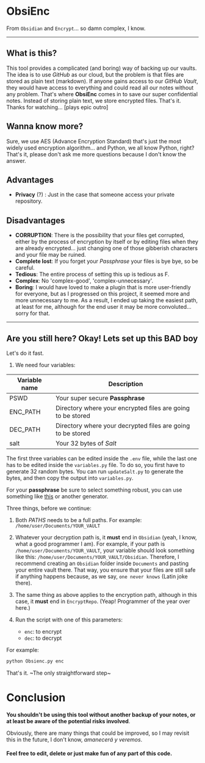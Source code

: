 
# ObsiEnc

From `Obsidian` and `Encrypt`... so damn complex, I know.

---

## What is this?

This tool provides a complicated (and boring) way of backing up our vaults. The idea is to use *GitHub* as our cloud, but the problem is that files are stored as plain text (markdown). If anyone gains access to our *GitHub Vault*, they would have access to everything and could read all our notes without any problem. That's where **ObsiEnc** comes in to save our super confidential notes. Instead of storing plain text, we store encrypted files. That's it. Thanks for watching... [plays epic outro]

## Wanna know more?

Sure, we use AES (Advance Encryption Standard) that's just the most widely used encryption algorithm... and Python, we all know Python, right? That's it, please don't ask me more questions because I don't know the answer. 

## Advantages

-  **Privacy** (?) : Just in the case that someone access your private repository.

## Disadvantages

-  **CORRUPTION**: There is the possibility that your files get corrupted, either by the process of encryption by itself or by editing files when they are already encrypted... just changing one of those gibberish characters and your file may be ruined. 
-  **Complete lost**: If you forget your *Passphrase* your files is bye bye, so be careful.
-  **Tedious**: The entire process of setting this up is tedious as F.
-  **Complex**: No 'complex-good', 'complex-unnecessary'.
-  **Boring**: I would have loved to make a plugin that is more user-friendly for everyone, but as I progressed on this project, it seemed more and more unnecessary to me. As a result, I ended up taking the easiest path, at least for me, although for the end user it may be more convoluted... sorry for that.

---

## Are you still here? Okay! Lets set up this BAD boy


Let's do it fast.

1. We need four variables:

| Variable name | Description |
| --- | --- |
|  PSWD | Your super secure **Passphrase** |
| ENC_PATH | Directory where your encrypted files are going to be stored |
| DEC_PATH | Directory where your decrypted files are going to be stored |
| salt | Your 32 bytes of *Salt* |

The first three variables can be edited inside the `.env` file, while the last one has to be edited inside the `variables.py` file. To do so, you first have to generate 32 random bytes. You can run `updateSalt.py` to generate the bytes, and then copy the output into `variables.py`.

For your **passphrase** be sure to select something robust, you can use something like [this](https://it-tools.tech/bip39-generator) or another generator.

Three things, before we continue:

  1. Both *PATHS* needs to be a full paths. For example: `/home/user/Documents/YOUR_VAULT`
  2.  Whatever your decryption path is, it **must** end in `Obsidian` (yeah, I know, what a good programmer I am). For example, if your path is `/home/user/Documents/YOUR_VAULT`, your variable should look something like this: `/home/user/Documents/YOUR_VAULT/Obsidian`. Therefore, I recommend creating an `Obsidian` folder inside `Documents` and pasting your entire vault there. That way, you ensure that your files are still safe if anything happens because, as we say, `one never knows` (Latin joke there).
  3.  The same thing as above applies to the encryption path, although in this case, it **must** end in `EncryptRepo`. (Yeap! Programmer of the year over here.)

2. Run the script with one of this parameters:

	-  `enc`: to encrypt
	-  `dec`: to decrypt

  For example:

  ```bash
  python Obsienc.py enc
  ```

  That's it. ~The only straightforward step~

# Conclusion

**You shouldn't be using this tool without another backup of your notes, or at least be aware of the potential risks involved**.

Obviously, there are many things that could be improved, so I may revisit this in the future, I don't know, *amanecerá y veremos*.

#### Feel free to edit, delete or just make fun of any part of this code.

